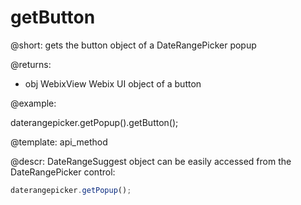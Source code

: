getButton
=============
 

@short: gets the button object of a DateRangePicker popup
	
@returns: 
- obj       WebixView       Webix UI object of a button

@example:

daterangepicker.getPopup().getButton();


@template:	api_method

@descr:
DateRangeSuggest object can be easily accessed from the DateRangePicker control:

~~~js
daterangepicker.getPopup();
~~~